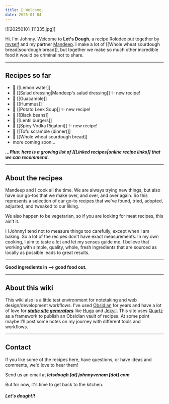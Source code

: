 ```yaml
---
title: 🌱 Welcome.
date: 2025-01-04
---
```

![[20250101_111335.jpg]]

Hi. I'm Johnny. Welcome to **Let's Dough**, a recipe Rolodex put together by [myself](https://johnnyvenom.com) and my partner [Mandeep](https://sociotekno.com/about). I make a lot of [[Whole wheat sourdough bread|sourdough bread]], but together we make so much other incredible food it would be criminal not to share. 

---

## Recipes so far

- 🍋 [[Lemon water]]
- 🥗 [[Salad dressing|Mandeep's salad dressing]] ✨ new recipe!
- 🥑 [[Guacamole]]
- 🥙 [[Hummus]]
- 🍲 [[Potato Leek Soup]] ✨ new recipe!
- 🌮 [[Black beans]]
- 🍔 [[Lentil burgers]]
- 🍝 [[Spicy Vodka Rigatoni]] ✨ new recipe!
- 🥚 [[Tofu scramble (dinner)]]
- 🍞 [[Whole wheat sourdough bread]]
- more coming soon...

__*...Plus: here is a growing list of [[Linked recipes|online recipe links]] that we can recommend.*__

---

## About the recipes

Mandeep and I cook all the time. We are always trying new things, but also have our go-tos that we make over, and over, and over again. So this represents a selection of our go-to recipes that we've found, tried, adopted, adjusted, and tweaked to our liking. 

We also happen to be vegetarian, so if you are looking for meat recipes, this ain't it. 

I (Johnny) tend not to measure things too carefully, except when I am baking. So a lot of the recipes don't have exact measurements. In my own cooking, I aim to taste a lot and let my senses guide me. I believe that working with simple, quality, whole, fresh ingredients that are sourced as locally as possible leads to great results. 

---

**Good ingredients in --> good food out.**

---
## About this wiki

This wiki also is a little test environment for notetaking and web design/development workflows. I've used [Obsidian](https://obsidian.md/) for years and have a lot of love for **_[static site generators](https://en.wikipedia.org/wiki/Static_site_generator)_** like [Hugo](https://gohugo.io/) and [Jekyll](https://jekyllrb.com/). This site uses [Quartz](https://quartz.jzhao.xyz/) as a framework to publish an Obsidian vault of recipes. At some point maybe I'll post some notes on my journey with different tools and workflows. 

---

## Contact

If you like some of the recipes here, have questions, or have ideas and comments, we'd love to hear them! 

Send us an email at _**letsdough \[at\] johnnyvenom \[dot\] com**_

But for now, it's time to get back to the kitchen.
##### **Let's dough!!!** 